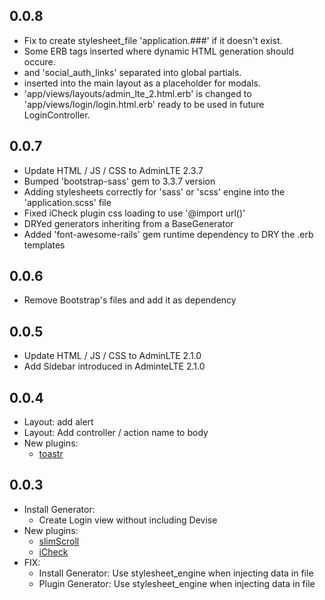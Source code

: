 ## 0.0.8
- Fix to create stylesheet_file 'application.###' if it doesn't exist.
- Some ERB tags inserted where dynamic HTML generation should occure.
- <head> and 'social_auth_links' separated into global partials.
- <div id="modal-window"></div> inserted into the main layout as a placeholder for modals.
- 'app/views/layouts/admin_lte_2.html.erb' is changed to 'app/views/login/login.html.erb' ready to be used in future 
LoginController.

## 0.0.7 
- Update HTML / JS / CSS to AdminLTE 2.3.7
- Bumped 'bootstrap-sass' gem to 3.3.7 version
- Adding stylesheets correctly for 'sass' or 'scss' engine into the 'application.scss' file
- Fixed iCheck plugin css loading to use '@import url()'
- DRYed generators inheriting from a BaseGenerator
- Added 'font-awesome-rails' gem runtime dependency to DRY the .erb templates

## 0.0.6
- Remove Bootstrap's files and add it as dependency

## 0.0.5
- Update HTML / JS / CSS to AdminLTE 2.1.0
- Add Sidebar introduced in AdminteLTE 2.1.0

## 0.0.4
- Layout: add alert
- Layout: Add controller / action name to body
- New plugins:
  - [toastr](https://github.com/CodeSeven/toastr)

## 0.0.3
- Install Generator:
  - Create Login view without including Devise
- New plugins:
  - [slimScroll](https://github.com/rochal/jQuery-slimScroll)
  - [iCheck](https://github.com/fronteed/iCheck)
- FIX:
  - Install Generator: Use stylesheet_engine when injecting data in file
  - Plugin Generator: Use stylesheet_engine when injecting data in file

